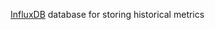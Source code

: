 <a href="http://influxdb.com/" target="influxdb">InfluxDB</a> database for storing historical metrics